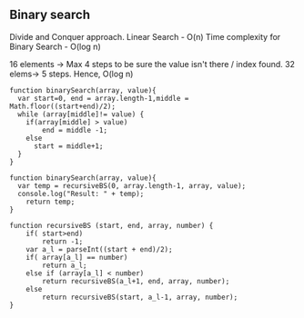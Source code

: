## Binary search

Divide and Conquer approach. Linear Search - O(n)
Time complexity for Binary Search - O(log n)

16 elements -> Max 4 steps to be sure the value isn't there / index found.
32 elems-> 5 steps.
Hence, O(log n)

```
function binarySearch(array, value){
  var start=0, end = array.length-1,middle = Math.floor((start+end)/2); 
  while (array[middle]!= value) {
    if(array[middle] > value)
        end = middle -1;
    else
      start = middle+1;
  }
}
```

```
function binarySearch(array, value){
  var temp = recursiveBS(0, array.length-1, array, value);
  console.log("Result: " + temp);
    return temp;
}

function recursiveBS (start, end, array, number) {    
    if( start>end)
        return -1;
    var a_l = parseInt((start + end)/2);
    if( array[a_l] == number)
        return a_l;
    else if (array[a_l] < number) 
        return recursiveBS(a_l+1, end, array, number);
    else 
        return recursiveBS(start, a_l-1, array, number);
}
```
